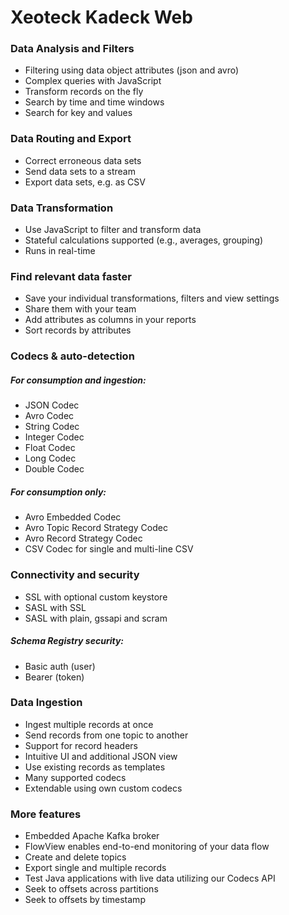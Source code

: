 # Xeoteck Kadeck Web

### Data Analysis and Filters
- Filtering using data object attributes (json and avro)
- Complex queries with JavaScript
- Transform records on the fly
- Search by time and time windows
- Search for key and values

### Data Routing and Export
- Correct erroneous data sets
- Send data sets to a stream
- Export data sets, e.g. as CSV

### Data Transformation

- Use JavaScript to filter and transform data
- Stateful calculations supported (e.g., averages, grouping)
- Runs in real-time

### Find relevant data faster

- Save your individual transformations, filters and view settings
- Share them with your team
- Add attributes as columns in your reports
- Sort records by attributes

### Codecs & auto-detection
##### For consumption and ingestion:
- JSON Codec
- Avro Codec
- String Codec
- Integer Codec
- Float Codec
- Long Codec
- Double Codec

##### For consumption only:
- Avro Embedded Codec
- Avro Topic Record Strategy Codec
- Avro Record Strategy Codec
- CSV Codec for single and multi-line CSV

### Connectivity and security

- SSL with optional custom keystore
- SASL with SSL
- SASL with plain, gssapi and scram

##### Schema Registry security:
- Basic auth (user)
- Bearer (token)

### Data Ingestion
- Ingest multiple records at once
- Send records from one topic to another
- Support for record headers
- Intuitive UI and additional JSON view
- Use existing records as templates
- Many supported codecs
- Extendable using own custom codecs

### More features

- Embedded Apache Kafka broker
- FlowView enables end-to-end monitoring of your data flow
- Create and delete topics
- Export single and multiple records
- Test Java applications with live data utilizing our Codecs API
- Seek to offsets across partitions
- Seek to offsets by timestamp


